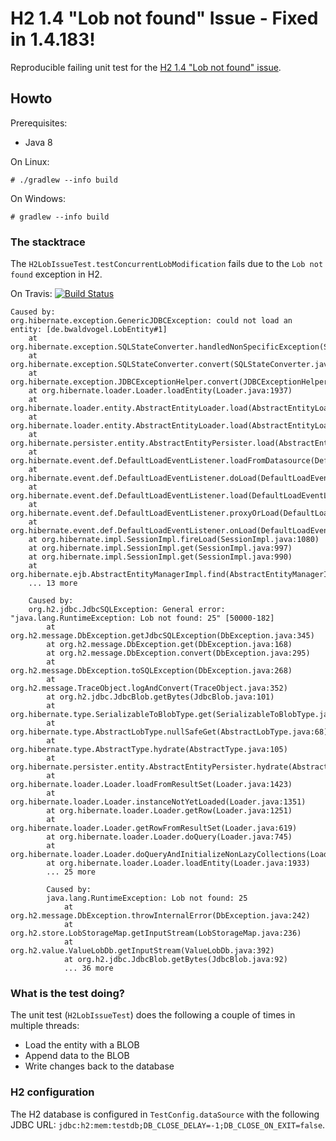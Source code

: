 # H2 1.4 "Lob not found" Issue - Fixed in 1.4.183! #

Reproducible failing unit test for the [H2 1.4 "Lob not found" issue][google-groups].


## Howto ##

Prerequisites:
  - Java 8

On Linux:

```
# ./gradlew --info build
```

On Windows:

```
# gradlew --info build
```

### The stacktrace ###

The `H2LobIssueTest.testConcurrentLobModification` fails due to the `Lob not found` exception in H2.

On Travis: [![Build Status](https://travis-ci.org/bwaldvogel/h2-lob-issue.png?branch=master)](https://travis-ci.org/bwaldvogel/h2-lob-issue)


```
Caused by:
org.hibernate.exception.GenericJDBCException: could not load an entity: [de.bwaldvogel.LobEntity#1]
	at org.hibernate.exception.SQLStateConverter.handledNonSpecificException(SQLStateConverter.java:140)
	at org.hibernate.exception.SQLStateConverter.convert(SQLStateConverter.java:128)
	at org.hibernate.exception.JDBCExceptionHelper.convert(JDBCExceptionHelper.java:66)
	at org.hibernate.loader.Loader.loadEntity(Loader.java:1937)
	at org.hibernate.loader.entity.AbstractEntityLoader.load(AbstractEntityLoader.java:86)
	at org.hibernate.loader.entity.AbstractEntityLoader.load(AbstractEntityLoader.java:76)
	at org.hibernate.persister.entity.AbstractEntityPersister.load(AbstractEntityPersister.java:3270)
	at org.hibernate.event.def.DefaultLoadEventListener.loadFromDatasource(DefaultLoadEventListener.java:496)
	at org.hibernate.event.def.DefaultLoadEventListener.doLoad(DefaultLoadEventListener.java:477)
	at org.hibernate.event.def.DefaultLoadEventListener.load(DefaultLoadEventListener.java:227)
	at org.hibernate.event.def.DefaultLoadEventListener.proxyOrLoad(DefaultLoadEventListener.java:285)
	at org.hibernate.event.def.DefaultLoadEventListener.onLoad(DefaultLoadEventListener.java:152)
	at org.hibernate.impl.SessionImpl.fireLoad(SessionImpl.java:1080)
	at org.hibernate.impl.SessionImpl.get(SessionImpl.java:997)
	at org.hibernate.impl.SessionImpl.get(SessionImpl.java:990)
	at org.hibernate.ejb.AbstractEntityManagerImpl.find(AbstractEntityManagerImpl.java:610)
	... 13 more

	Caused by:
	org.h2.jdbc.JdbcSQLException: General error: "java.lang.RuntimeException: Lob not found: 25" [50000-182]
		at org.h2.message.DbException.getJdbcSQLException(DbException.java:345)
		at org.h2.message.DbException.get(DbException.java:168)
		at org.h2.message.DbException.convert(DbException.java:295)
		at org.h2.message.DbException.toSQLException(DbException.java:268)
		at org.h2.message.TraceObject.logAndConvert(TraceObject.java:352)
		at org.h2.jdbc.JdbcBlob.getBytes(JdbcBlob.java:101)
		at org.hibernate.type.SerializableToBlobType.get(SerializableToBlobType.java:82)
		at org.hibernate.type.AbstractLobType.nullSafeGet(AbstractLobType.java:68)
		at org.hibernate.type.AbstractType.hydrate(AbstractType.java:105)
		at org.hibernate.persister.entity.AbstractEntityPersister.hydrate(AbstractEntityPersister.java:2267)
		at org.hibernate.loader.Loader.loadFromResultSet(Loader.java:1423)
		at org.hibernate.loader.Loader.instanceNotYetLoaded(Loader.java:1351)
		at org.hibernate.loader.Loader.getRow(Loader.java:1251)
		at org.hibernate.loader.Loader.getRowFromResultSet(Loader.java:619)
		at org.hibernate.loader.Loader.doQuery(Loader.java:745)
		at org.hibernate.loader.Loader.doQueryAndInitializeNonLazyCollections(Loader.java:270)
		at org.hibernate.loader.Loader.loadEntity(Loader.java:1933)
		... 25 more

		Caused by:
		java.lang.RuntimeException: Lob not found: 25
			at org.h2.message.DbException.throwInternalError(DbException.java:242)
			at org.h2.store.LobStorageMap.getInputStream(LobStorageMap.java:236)
			at org.h2.value.ValueLobDb.getInputStream(ValueLobDb.java:392)
			at org.h2.jdbc.JdbcBlob.getBytes(JdbcBlob.java:92)
			... 36 more
```


### What is the test doing? ###

The unit test (`H2LobIssueTest`) does the following a couple of times in multiple threads:
  - Load the entity with a BLOB
  - Append data to the BLOB
  - Write changes back to the database


### H2 configuration ###

The H2 database is configured in `TestConfig.dataSource` with the following JDBC URL: `jdbc:h2:mem:testdb;DB_CLOSE_DELAY=-1;DB_CLOSE_ON_EXIT=false`.

[google-groups]: https://groups.google.com/forum/#!topic/h2-database/t0Bg5paQZ1U
